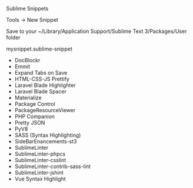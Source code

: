 Sublime Snippets

Tools -> New Snippet

Save to your ~/Library/Application Support/Sublime Text 3/Packages/User folder

mysnippet.sublime-snippet

- DocBlockr
- Emmit
- Expand Tabs on Save
- HTML-CSS-JS Prettify
- Laravel Blade Highlighter
- Laravel Blade Spacer
- Materialize
- Package Control
- PackageResourceViewer
- PHP Companion
- Pretty JSON
- PyV8
- SASS (Syntax Highlighting)
- SideBarEnancements-st3
- SublimeLinter
- SublimeLinter-phpcs
- SublimeLinter-csslint
- SublimeLinter-contrib-sass-lint
- SublimeLinter-jshint
- Vue Syntax Highlight